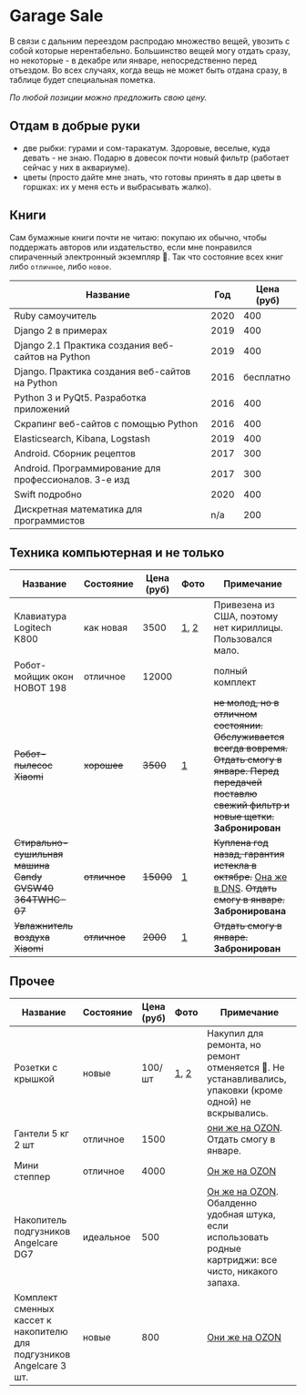 # Garage Sale

В связи с дальним переездом распродаю множество вещей, увозить с собой которые нерентабельно.
Большинство вещей могу отдать сразу, но некоторые - в декабре или январе, непосредственно перед
отъездом. Во всех случаях, когда вещь не может быть отдана сразу, в таблице будет специальная
пометка.

*По любой позиции можно предложить свою цену.*

## Отдам в добрые руки
- две рыбки: гурами и сом-таракатум. Здоровые, веселые, куда девать - не знаю. Подарю в довесок почти новый фильтр (работает сейчас у них в аквариуме).
- цветы (просто дайте мне знать, что готовы принять в дар цветы в горшках: их у меня есть и выбрасывать жалко).


## Книги

Сам бумажные книги почти не читаю: покупаю их обычно, чтобы поддержать авторов или издательство,
если мне понравился спираченный электронный экземпляр :grimacing:. Так что состояние всех книг 
либо `отличное`, либо `новое`.

Название | Год | Цена (руб)
---|---|---
Ruby самоучитель | 2020 | 400
Django 2 в примерах | 2019 | 400
Django 2.1 Практика создания веб-сайтов на Python | 2019 | 400
Django. Практика создания веб-сайтов на Python | 2016 | бесплатно
Python 3 и PyQt5. Разработка приложений | 2016 | 400
Скрапинг веб-сайтов с помощью Python | 2016 | 400
Elasticsearch, Kibana, Logstash | 2019 | 400
Android. Сборник рецептов | 2017 | 300
Аndroid. Программирование для профессионалов. 3-е изд | 2017 | 300
Swift подробно | 2020 | 400
Дискретная математика для программистов | n/a | 200


## Техника компьютерная и не только

Название | Состояние | Цена (руб) | Фото | Примечание
---|---|---|---|---
Клавиатура Logitech K800 | как новая | 3500 | [1](https://ibb.co/xjxfjKg), [2](https://ibb.co/DznvbYN) | Привезена из США, поэтому нет кириллицы. Пользовался мало.
Робот-мойщик окон HOBOT 198 | отличное | 12000 | | полный комплект
~~Робот-пылесос Xiaomi~~ | ~~хорошее~~ | ~~3500~~ | [1](https://ibb.co/KjBJLmW) | ~~не молод, но в отличном состоянии. Обслуживается всегда вовремя. Отдать смогу в январе. Перед передачей поставлю свежий фильтр и новые щетки.~~ **Забронирован**
~~Стирально-сушильная машина Candy GVSW40 364TWHC-07~~ | ~~отличное~~ | ~~15000~~ | [1](https://ibb.co/KVf4pkG) | ~~Куплена год назад, гарантия истекла в октябре.~~ [Она же в DNS](https://www.dns-shop.ru/product/9fca6fe400ed3330/stiralno-susilnaa-masina-candy-gvsw40-364twhc-07/). ~~Отдать смогу в январе.~~ **Забронирована**
~~Увлажнитель воздуха Xiaomi~~ | ~~отличное~~ | ~~2000~~ | [1](https://ibb.co/NL8wm5r) | ~~Отдать смогу в январе.~~ **Забронирован**


## Прочее

Название | Состояние | Цена (руб) | Фото | Примечание
---|---|---|---|---
Розетки с крышкой | новые | 100/шт | [1](https://ibb.co/17WgtzZ), [2](https://ibb.co/rtVCxQR) | Накупил для ремонта, но ремонт отменяется :slightly_smiling_face:. Не устанавливались, упаковки (кроме одной) не вскрывались.
Гантели 5 кг 2 шт| отличное | 1500 | | [они же на OZON](https://www.ozon.ru/product/ganteli-go-do-ok-733-2-sht-po-5-kg-zelenyy-tsvet-180622067/?sh=9IRZFBps). Отдать смогу в январе.
Мини степпер | отличное | 4000 | | [Он же на OZON](https://www.ozon.ru/product/mini-stepper-atemi-as1720-181541096/?sh=9xV4k68d)
Накопитель подгузников Angelcare DG7 | идеальное | 500 | | [Он же на OZON](https://www.ozon.ru/product/nakopitel-podguznikov-angelcare-dg7-154789081/?asb=T7IuoQ%252FNhiXa3CTt8H6lFJCQPJ0nGwBJvFVd3QaEmfI%253D&asb2=WXJQaZADosZAV3IZ-W8Cv8HmFiWJBRKF15o_QHUjBlk&keywords=Angelcare&sh=S17EFiOO). Обалденно удобная штука, если использовать родные картриджи: все чисто, никакого запаха. 
Комплект сменных кассет к накопителю для подгузников Angelcare 3 шт. | новые | 800 | | [Они же на OZON](https://www.ozon.ru/product/komplekt-smennyh-kasset-k-nakopitelyu-dlya-podguznikov-angelcare-3-sht-ar9003-eu-163166417/?sh=l9GQoMkO) 
